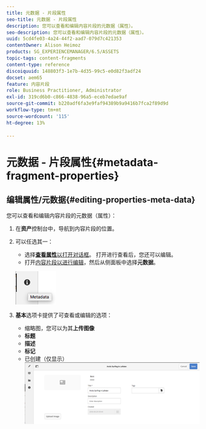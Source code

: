 ```yaml
---
title: 元数据 - 片段属性
seo-title: 元数据 - 片段属性
description: 您可以查看和编辑内容片段的元数据（属性）。
seo-description: 您可以查看和编辑内容片段的元数据（属性）。
uuid: 5cd4fe03-4a24-44f2-aad7-079d7c421353
contentOwner: Alison Heimoz
products: SG_EXPERIENCEMANAGER/6.5/ASSETS
topic-tags: content-fragments
content-type: reference
discoiquuid: 148803f3-1e7b-4d35-99c5-e0d82f3adf24
docset: aem65
feature: 内容片段
role: Business Practitioner, Administrator
exl-id: 319cd6b0-c866-4838-96a5-eceb7edae9af
source-git-commit: b220adf6fa3e9faf94389b9a9416b7fca2f89d9d
workflow-type: tm+mt
source-wordcount: '115'
ht-degree: 13%

---
```


# 元数据 - 片段属性{#metadata-fragment-properties}

## 编辑属性/元数据{#editing-properties-meta-data}

您可以查看和编辑内容片段的元数据（属性）：

1. 在&#x200B;**资产**&#x200B;控制台中，导航到内容片段的位置。
1. 可以任选其一：

   * 选择&#x200B;[**查看属性**&#x200B;以打开对话框](/help/assets/manage-assets.md#editing-properties)。 打开进行查看后，您还可以编辑。
   * 打开[内容片段以进行编辑](/help/assets/content-fragments/content-fragments-managing.md#opening-the-fragment-editor)，然后从侧面板中选择&#x200B;**元数据**。

   ![cfm-6420-06](assets/cfm-6420-06.png)

1. **基本**&#x200B;选项卡提供了可查看或编辑的选项：

   * 缩略图，您可以为其&#x200B;**上传图像**
   * **标题**
   * **描述**
   * **标记**
   * 已创建（仅显示）
   ![cfm-6420-07](assets/cfm-6420-07.png)
